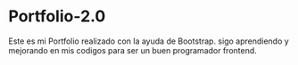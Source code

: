 # Portfolio-2.0
Este es mi Portfolio realizado con la ayuda de Bootstrap. sigo aprendiendo y mejorando en mis codigos para ser un buen programador frontend.
